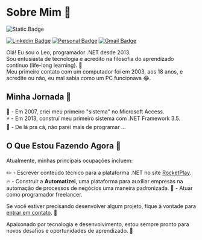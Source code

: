 # Sobre Mim 👨

![Static Badge](https://img.shields.io/badge/-LinkedIn-6362DD?style=flat-square&logo=Linkedin&logoColor=fff&link=https%3A%2F%2Fwww.linkedin.com%2Fin%2Fleomirsantos)


[![Linkedin Badge](https://img.shields.io/badge/-LinkedIn-6633cc?style=flat-square&logo=Linkedin&logoColor=white&link=https://www.linkedin.com/in/fernanda-kipper-5958a61a9/)](https://www.linkedin.com/in/fernanda-kipper-5958a61a9/)
[![Personal Badge](https://img.shields.io/badge/-Website-6633cc?style=flat-square&logo=Me&logoColor=white&link=https://www.fernandakipper.com/)](https://fernandakipper.com/)
[![Gmail Badge](https://img.shields.io/badge/-nanda.kipper@gmail.com-6633cc?style=flat-square&logo=Gmail&logoColor=white&link=mailto:nanda.kipper@gmail.com)](mailto:nanda.kipper@gmail.com)

Olá! Eu sou o Leo, programador .NET desde 2013. <br>
Sou entusiasta de tecnologia e acredito na filosofia do aprendizado contínuo (life-long learning). :muscle: <br>
Meu primeiro contato com um computador foi em 2003, aos 18 anos, e acredite ou não, eu mal sabia como um PC funcionava :joy:. <br>

## Minha Jornada 🚀

🚶 - Em 2007, criei meu primeiro "sistema" no Microsoft Access. <br>
:zap: - Em 2013, construí meu primeiro sistema com .NET Framework 3.5. <br>
:runner: - De lá pra cá, não parei mais de programar ... <br>

## O Que Estou Fazendo Agora 👀

Atualmente, minhas principais ocupações incluem:

:pencil2: - Escrever conteúdo técnico para a plataforma .NET no site [RocketPlay](https://www.rocketplay.com.br).
:fire:    - Construir a **Automatizei**, uma plataforma para auxiliar empresas na automação de processos de negócios uma maneira padronizada.
:wrench:  - Atuar como programador freelancer.

Se você estiver precisando desenvolver algum projeto, fique à vontade para [entrar em contato](mailto:leojs.net@gmail.com). 📧

Apaixonado por tecnologia e desenvolvimento, estou sempre pronto para novos desafios e oportunidades de aprendizado. 👊
